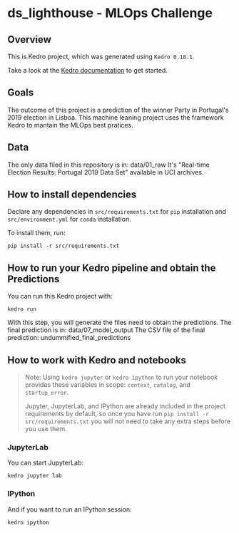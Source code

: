 # ds_lighthouse - MLOps Challenge

## Overview

This is Kedro project, which was generated using `Kedro 0.18.1`.

Take a look at the [Kedro documentation](https://kedro.readthedocs.io) to get started.

## Goals

The outcome of this project is a prediction of the winner Party in Portugal's 2019 election in Lisboa.
This machine leaning project uses the framework Kedro to mantain the MLOps best pratices.

## Data

The only data filed in this repository is in: data/01_raw
It's "Real-time Election Results: Portugal 2019 Data Set" available in UCI archives.

## How to install dependencies

Declare any dependencies in `src/requirements.txt` for `pip` installation and `src/environment.yml` for `conda` installation.

To install them, run:

```
pip install -r src/requirements.txt
```

## How to run your Kedro pipeline and obtain the Predictions

You can run this Kedro project with:

```
kedro run
```

With this step, you will generate the files need to obtain the predictions.
The final prediction is in: data/07_model_output
The CSV file of the final prediction: undummified_final_predictions

## How to work with Kedro and notebooks

> Note: Using `kedro jupyter` or `kedro ipython` to run your notebook provides these variables in scope: `context`, `catalog`, and `startup_error`.
>
> Jupyter, JupyterLab, and IPython are already included in the project requirements by default, so once you have run `pip install -r src/requirements.txt` you will not need to take any extra steps before you use them.

### JupyterLab
You can start JupyterLab:

```
kedro jupyter lab
```

### IPython
And if you want to run an IPython session:

```
kedro ipython
```
